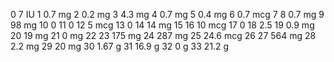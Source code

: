 0 7 IU
1 0.7 mg
2 0.2 mg
3 4.3 mg
4 0.7 mg
5 0.4 mg
6 0.7 mcg
7 
8 0.7 mg
9 98 mg
10 0
11 0
12 5 mcg
13 0
14 14 mg
15 
16 10 mcg
17 0
18 2.5 
19 0.9 mg
20 19 mg
21 0 mg
22 
23 175 mg
24 287 mg
25 24.6 mcg
26 
27 564 mg
28 2.2 mg
29 20 mg
30 1.67 g
31 16.9 g
32 0 g
33 21.2 g